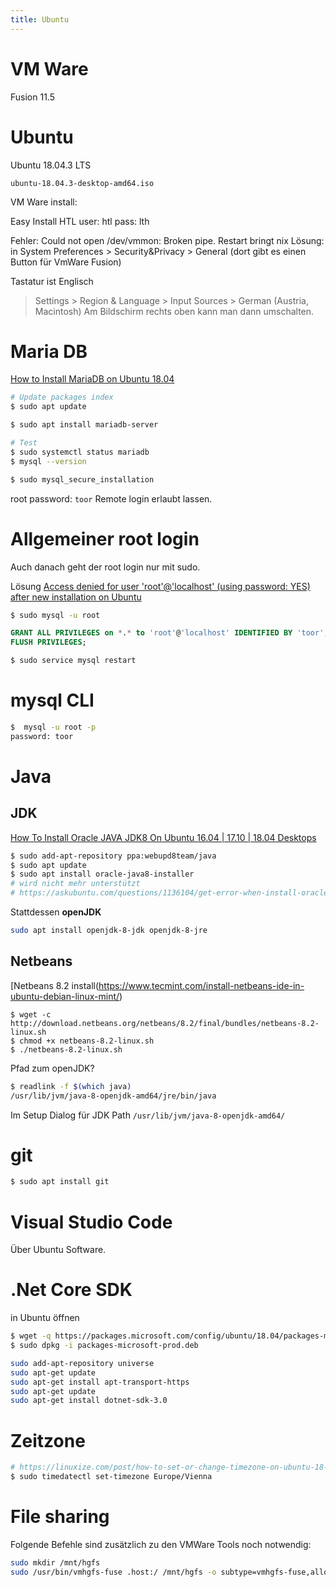 ```yaml
---
title: Ubuntu
---
```




# VM Ware

Fusion 11.5



# Ubuntu

Ubuntu 18.04.3 LTS

`ubuntu-18.04.3-desktop-amd64.iso`


VM Ware install:

Easy Install HTL
user: htl
pass: lth

Fehler: Could not open /dev/vmmon: Broken pipe.
Restart bringt nix
Lösung: in System Preferences > Security&Privacy > General (dort gibt es einen Button für VmWare Fusion)

Tastatur ist Englisch
> Settings > Region & Language > Input Sources > German (Austria, Macintosh)
Am Bildschirm rechts oben kann man dann umschalten.


# Maria DB

[How to Install MariaDB on Ubuntu 18.04](https://linuxize.com/post/how-to-install-mariadb-on-ubuntu-18-04/)

```bash
# Update packages index
$ sudo apt update

$ sudo apt install mariadb-server

# Test
$ sudo systemctl status mariadb
$ mysql --version
```

```bash
$ sudo mysql_secure_installation
```

root password: `toor`
Remote login erlaubt lassen.


# Allgemeiner root login

Auch danach geht der root login nur mit sudo.

Lösung [Access denied for user 'root'@'localhost' (using password: YES) after new installation on Ubuntu](https://stackoverflow.com/questions/28068155/access-denied-for-user-rootlocalhost-using-password-yes-after-new-instal)

```bash
$ sudo mysql -u root
```

```sql
GRANT ALL PRIVILEGES on *.* to 'root'@'localhost' IDENTIFIED BY 'toor';
FLUSH PRIVILEGES;
```

```bash
$ sudo service mysql restart
```

# mysql CLI

```bash
$  mysql -u root -p
password: toor
```

# Java

## JDK

[How To Install Oracle JAVA JDK8 On Ubuntu 16.04 | 17.10 | 18.04 Desktops](https://websiteforstudents.com/how-to-install-oracle-java-jdk8-on-ubuntu-16-04-17-10-18-04-desktops/)

```bash
$ sudo add-apt-repository ppa:webupd8team/java
$ sudo apt update
$ sudo apt install oracle-java8-installer
# wird nicht mehr unterstützt
# https://askubuntu.com/questions/1136104/get-error-when-install-oracle-jdk-8-on-ubuntu-18-04
```

Stattdessen **openJDK**
```bash
sudo apt install openjdk-8-jdk openjdk-8-jre
```

## Netbeans

[Netbeans 8.2 install(https://www.tecmint.com/install-netbeans-ide-in-ubuntu-debian-linux-mint/)

```
$ wget -c http://download.netbeans.org/netbeans/8.2/final/bundles/netbeans-8.2-linux.sh
$ chmod +x netbeans-8.2-linux.sh 
$ ./netbeans-8.2-linux.sh
```

Pfad zum openJDK?

```bash
$ readlink -f $(which java) 
/usr/lib/jvm/java-8-openjdk-amd64/jre/bin/java
```

Im Setup Dialog für JDK Path `/usr/lib/jvm/java-8-openjdk-amd64/`

# git

```bash
$ sudo apt install git
```

# Visual Studio Code

Über Ubuntu Software.



# .Net Core SDK

[](https://dotnet.microsoft.com/learn/dotnet/hello-world-tutorial/intro) in Ubuntu öffnen

```bash
$ wget -q https://packages.microsoft.com/config/ubuntu/18.04/packages-microsoft-prod.deb -O packages-microsoft-prod.deb
$ sudo dpkg -i packages-microsoft-prod.deb

sudo add-apt-repository universe
sudo apt-get update
sudo apt-get install apt-transport-https
sudo apt-get update
sudo apt-get install dotnet-sdk-3.0

```

# Zeitzone

```bash
# https://linuxize.com/post/how-to-set-or-change-timezone-on-ubuntu-18-04/
$ sudo timedatectl set-timezone Europe/Vienna
```

# File sharing

Folgende Befehle sind zusätzlich zu den VMWare Tools noch notwendig:

```bash
sudo mkdir /mnt/hgfs
sudo /usr/bin/vmhgfs-fuse .host:/ /mnt/hgfs -o subtype=vmhgfs-fuse,allow_other
```